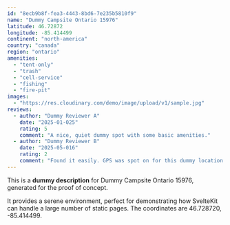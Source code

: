 ```yaml
---
id: "8ecb9b8f-fea3-4443-8bd6-7e235b5810f9"
name: "Dummy Campsite Ontario 15976"
latitude: 46.72872
longitude: -85.414499
continent: "north-america"
country: "canada"
region: "ontario"
amenities:
  - "tent-only"
  - "trash"
  - "cell-service"
  - "fishing"
  - "fire-pit"
images:
  - "https://res.cloudinary.com/demo/image/upload/v1/sample.jpg"
reviews:
  - author: "Dummy Reviewer A"
    date: "2025-01-025"
    rating: 5
    comment: "A nice, quiet dummy spot with some basic amenities."
  - author: "Dummy Reviewer B"
    date: "2025-05-016"
    rating: 2
    comment: "Found it easily. GPS was spot on for this dummy location."
---
```


This is a **dummy description** for Dummy Campsite Ontario 15976, generated for the proof of concept.

It provides a serene environment, perfect for demonstrating how SvelteKit can handle a large number of static pages. The coordinates are 46.728720, -85.414499.
